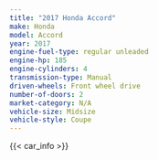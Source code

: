 ```yaml
---
title: "2017 Honda Accord"
make: Honda
model: Accord
year: 2017
engine-fuel-type: regular unleaded
engine-hp: 185
engine-cylinders: 4
transmission-type: Manual
driven-wheels: Front wheel drive
number-of-doors: 2
market-category: N/A
vehicle-size: Midsize
vehicle-style: Coupe
---
```


{{< car_info >}}

